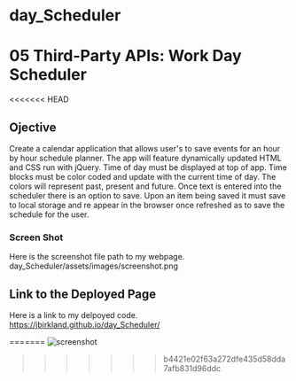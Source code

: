 # day_Scheduler
# 05 Third-Party APIs: Work Day Scheduler
<<<<<<< HEAD

## Ojective
Create a calendar application that allows user's to save events for an hour by hour schedule planner. The app will feature dynamically updated HTML and CSS run with jQuery. Time of day must be displayed at top of app. Time blocks must be color coded and update with the current time of day. The colors will represent past, present and future. Once text is entered into the scheduler there is an option to save. Upon an item being saved it must save to local storage and re appear in the browser once refreshed as to save the schedule for the user.


### Screen Shot
Here is the screenshot file path to my webpage. 
day_Scheduler/assets/images/screenshot.png




## Link to the Deployed Page

Here is a link to my delpoyed code. https://jbirkland.github.io/day_Scheduler/




=======
![screenshot](https://user-images.githubusercontent.com/87788419/135701006-2f69c120-a4e6-4322-a07c-ecd0095afefa.png)
>>>>>>> b4421e02f63a272dfe435d58dda7afb831d96ddc
